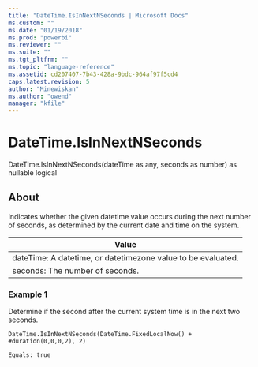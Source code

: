 ```yaml
---
title: "DateTime.IsInNextNSeconds | Microsoft Docs"
ms.custom: ""
ms.date: "01/19/2018"
ms.prod: "powerbi"
ms.reviewer: ""
ms.suite: ""
ms.tgt_pltfrm: ""
ms.topic: "language-reference"
ms.assetid: cd207407-7b43-428a-9bdc-964af97f5cd4
caps.latest.revision: 5
author: "Minewiskan"
ms.author: "owend"
manager: "kfile"
---
```

# DateTime.IsInNextNSeconds
DateTime.IsInNextNSeconds(dateTime as any, seconds as number) as nullable logical  
  
## About  
Indicates whether the given datetime value occurs during the next number of seconds, as determined by the current date and time on the system.  
  
|Value|  
|---------|  
|dateTime: A datetime, or datetimezone value to be evaluated.|  
|seconds: The number of seconds.|  
  
### Example 1  
Determine if the second after the current system time is in the next two seconds.  
  
```  
DateTime.IsInNextNSeconds(DateTime.FixedLocalNow() + #duration(0,0,0,2), 2)  
```  
  
```  
Equals: true  
```  
